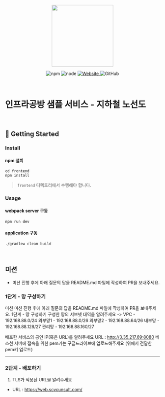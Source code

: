 <p align="center">
    <img width="200px;" src="https://raw.githubusercontent.com/woowacourse/atdd-subway-admin-frontend/master/images/main_logo.png"/>
</p>
<p align="center">
  <img alt="npm" src="https://img.shields.io/badge/npm-%3E%3D%205.5.0-blue">
  <img alt="node" src="https://img.shields.io/badge/node-%3E%3D%209.3.0-blue">
  <a href="https://edu.nextstep.camp/c/R89PYi5H" alt="nextstep atdd">
    <img alt="Website" src="https://img.shields.io/website?url=https%3A%2F%2Fedu.nextstep.camp%2Fc%2FR89PYi5H">
  </a>
  <img alt="GitHub" src="https://img.shields.io/github/license/next-step/atdd-subway-service">
</p>

<br>

# 인프라공방 샘플 서비스 - 지하철 노선도

<br>

## 🚀 Getting Started

### Install
#### npm 설치
```
cd frontend
npm install
```
> `frontend` 디렉토리에서 수행해야 합니다.

### Usage
#### webpack server 구동
```
npm run dev
```
#### application 구동
```
./gradlew clean build
```
<br>

## 미션

* 미션 진행 후에 아래 질문의 답을 README.md 파일에 작성하여 PR을 보내주세요.

### 1단계 - 망 구성하기
미션
미션 진행 후에 아래 질문의 답을 README.md 파일에 작성하여 PR을 보내주세요.
1단계 - 망 구성하기
구성한 망의 서브넷 대역을 알려주세요
->
VPC - 192.168.88.0/24
외부망1 - 192.168.88.0/26
외부망2 - 192.168.88.64/26
내부망 - 192.168.88.128/27
관리망 - 192.168.88.160/27

배포한 서비스의 공인 IP(혹은 URL)를 알려주세요
URL : http://3.35.217.69:8080
베스천 서버에 접속을 위한 pem키는 구글드라이브에 업로드해주세요 (위에서 전달한 pem키 업로드)

---

### 2단계 - 배포하기
1. TLS가 적용된 URL을 알려주세요

- URL : https://web.scvcunsult.com/
